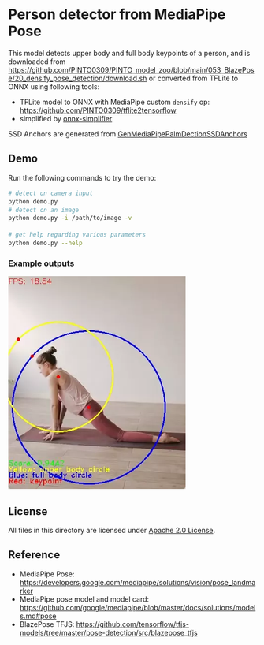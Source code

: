 # Person detector from MediaPipe Pose

This model detects upper body and full body keypoints of a person, and is downloaded from https://github.com/PINTO0309/PINTO_model_zoo/blob/main/053_BlazePose/20_densify_pose_detection/download.sh or converted from TFLite to ONNX using following tools:

- TFLite model to ONNX with MediaPipe custom `densify` op: https://github.com/PINTO0309/tflite2tensorflow
- simplified by [onnx-simplifier](https://github.com/daquexian/onnx-simplifier)

SSD Anchors are generated from [GenMediaPipePalmDectionSSDAnchors](https://github.com/VimalMollyn/GenMediaPipePalmDectionSSDAnchors)

## Demo

Run the following commands to try the demo:

```bash
# detect on camera input
python demo.py
# detect on an image
python demo.py -i /path/to/image -v

# get help regarding various parameters
python demo.py --help
```

### Example outputs

![webcam demo](examples/mppersondet_demo.webp)

## License

All files in this directory are licensed under [Apache 2.0 License](LICENSE).

## Reference
- MediaPipe Pose: https://developers.google.com/mediapipe/solutions/vision/pose_landmarker
- MediaPipe pose model and model card: https://github.com/google/mediapipe/blob/master/docs/solutions/models.md#pose
- BlazePose TFJS: https://github.com/tensorflow/tfjs-models/tree/master/pose-detection/src/blazepose_tfjs
